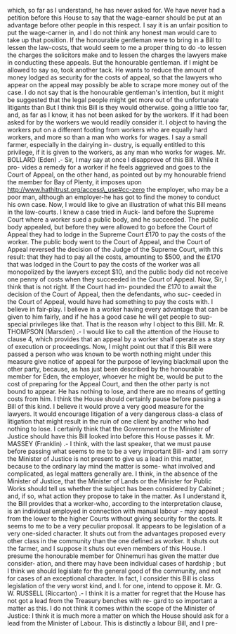which, so far as I understand, he has never asked for. We have never had a petition before this House to say that the wage-earner should be put at an advantage before other people in this respect. I say it is an unfair position to put the wage-carner in, and I do not think any honest man would care to take up that position. If the honourable gentleman were to bring in a Bill to lessen the law-costs, that would seem to me a proper thing to do -to lessen the charges the solicitors make and to lessen the charges the lawyers make in conducting these appeals. But the honourable gentleman. if I might be allowed to say so, took another tack. He wants to reduce the amount of money lodged as security for the costs of appeal, so that the lawyers who appear on the appeal may possibly be able to scrape more money out of the case. I do not say that is the honourable gentleman's intention, but it might be suggested that the legal people might get more out of the unfortunate litigants than But I think this Bill is they would otherwise. going a little too far, and, as far as I know, it has not been asked for by the workers. If it had been asked for by the workers we would readily consider it. I object to having the workers put on a different footing from workers who are equally hard workers, and more so than a man who works for wages. I say a small farmer, especially in the dairying in- dustry, is equally entitled to this privilege, if it is given to the workers, as any man who works for wages. Mr. BOLLARD (Eden) .- Sir, I may say at once I disapprove of this Bill. While it pro- vides a remedy for a worker if he feels aggrieved and goes to the Court of Appeal, on the other hand, as pointed out by my honourable friend the member for Bay of Plenty, it imposes upon http://www.hathitrust.org/access\_use#cc-zero the employer, who may be a poor man, although an employer-he has got to find the money to conduct his own case. Now, I would like to give an illustration of what this Bill means in the law-courts. I knew a case tried in Auck- land before the Supreme Court where a worker sued a public body, and he succeeded. The public body appealed, but before they were allowed to go before the Court of Appeal they had to lodge in the Supreme Court £170 to pay the costs of the worker. The public body went to the Court of Appeal, and the Court of Appeal reversed the decision of the Judge of the Supreme Court, with this result: that they had to pay all the costs, amounting to $500, and the £170 that was lodged in the Court to pay the costs of the worker was all monopolized by the lawyers except $10, and the public body did not receive one penny of costs when they succeeded in the Court of Appeal. Now, Sir, I think that is not right. If the Court had im- pounded the £170 to await the decision of the Court of Appeal, then the defendants, who suc- ceeded in the Court of Appeal, would have had something to pay the costs with. I believe in fair-play. I believe in a worker having every advantage that can be given to him fairly, and if he has a good case he will get people to sup- special privileges like that. That is the reason why I object to this Bill. Mr. R. THOMPSON (Marsden) .- I would like to call the attention of the House to clause 4, which provides that an appeal by a worker shall operate as a stay of execution or proceedings. Now, I might point out that if this Bill were passed a person who was known to be worth nothing might under this measure give notice of appeal for the purpose of levying blackmail upon the other party, because, as has just been described by the honourable member for Eden, the employer, whoever he might be, would be put to the cost of preparing for the Appeal Court, and then the other party is not bound to appear. He has nothing to lose, and there are no means of getting costs from him. I think the House should certainly pause before passing a Bill of this kind. I believe it would prove a very good measure for the lawyers. It would encourage litigation of a very dangerous class-a class of litigation that might result in the ruin of one client by another who had nothing to lose. I certainly think that the Government or the Minister of Justice should have this Bill looked into before this House passes it. Mr. MASSEY (Franklin) .- I think, with the last speaker, that we must pause before passing what seems to me to be a very important Bill- and I am sorry the Minister of Justice is not present to give us a lead in this matter, because to the ordinary lay mind the matter is some- what involved and complicated, as legal matters generally are. I think, in the absence of the Minister of Justice, that the Minister of Lands or the Minister for Public Works should tell us whether the subject has been considered by Cabinet ; and, if so, what action they propose to take in the matter. As I understand it, the Bill provides that a worker-who, according to the interpretation clause, is an individual employed in connection with manual labour - may appeal from the lower to the higher Courts without giving security for the costs. It seems to me to be a very peculiar proposal. It appears to be legislation of a very one-sided character. It shuts out from the advantages proposed every other class in the community than the one defined as worker. It shuts out the farmer, and I suppose it shuts out even members of this House. I presume the honourable member for Ohinemuri has given the matter due consider- ation, and there may have been individual cases of hardship ; but I think we should legislate for the general good of the community, and not for cases of an exceptional character. In fact, I consider this Bill is class legislation of the very worst kind, and I. for one, intend to oppose it. Mr. G. W. RUSSELL (Riccarton) .- I think it is a matter for regret that the House has not got a lead from the Treasury benches with re- gard to so important a matter as this. I do not think it comes within the scope of the Minister of Justice: I think it is much more a matter on which the House should ask for a lead from the Minister of Labour. This is distinctly a labour Bill, and I pre- 